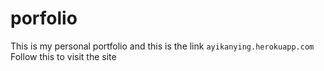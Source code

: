 # porfolio
This is my personal portfolio and this is the link
`ayikanying.herokuapp.com`
Follow this to visit the site
